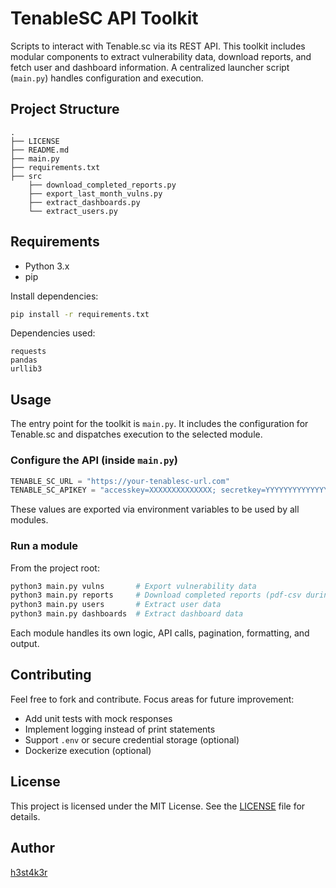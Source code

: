 # TenableSC API Toolkit

Scripts to interact with Tenable.sc via its REST API. This toolkit includes modular components to extract vulnerability data, download reports, and fetch user and dashboard information. A centralized launcher script (`main.py`) handles configuration and execution.

## Project Structure

```
.
├── LICENSE
├── README.md
├── main.py
├── requirements.txt
├── src
    ├── download_completed_reports.py
    ├── export_last_month_vulns.py
    ├── extract_dashboards.py
    └── extract_users.py
```

## Requirements

- Python 3.x
- pip

Install dependencies:

```bash
pip install -r requirements.txt
```

Dependencies used:

```
requests
pandas
urllib3
```

## Usage

The entry point for the toolkit is `main.py`. It includes the configuration for Tenable.sc and dispatches execution to the selected module.

### Configure the API (inside `main.py`)

```python
TENABLE_SC_URL = "https://your-tenablesc-url.com"
TENABLE_SC_APIKEY = "accesskey=XXXXXXXXXXXXXX; secretkey=YYYYYYYYYYYYYY;"
```

These values are exported via environment variables to be used by all modules.

### Run a module

From the project root:

```bash
python3 main.py vulns       # Export vulnerability data
python3 main.py reports     # Download completed reports (pdf-csv during period of time)
python3 main.py users       # Extract user data
python3 main.py dashboards  # Extract dashboard data
```

Each module handles its own logic, API calls, pagination, formatting, and output.

## Contributing

Feel free to fork and contribute. Focus areas for future improvement:

- Add unit tests with mock responses
- Implement logging instead of print statements
- Support `.env` or secure credential storage (optional)
- Dockerize execution (optional)

## License

This project is licensed under the MIT License. See the [LICENSE](LICENSE) file for details.

## Author

[h3st4k3r](https://github.com/h3st4k3r)
